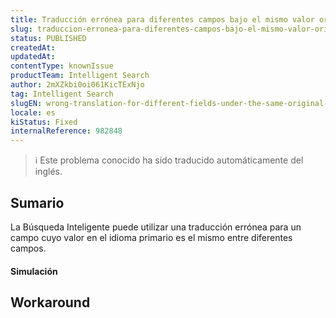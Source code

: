 ```yaml
---
title: Traducción errónea para diferentes campos bajo el mismo valor original
slug: traduccion-erronea-para-diferentes-campos-bajo-el-mismo-valor-original
status: PUBLISHED
createdAt: 
updatedAt: 
contentType: knownIssue
productTeam: Intelligent Search
author: 2mXZkbi0oi061KicTExNjo
tag: Intelligent Search
slugEN: wrong-translation-for-different-fields-under-the-same-original-value
locale: es
kiStatus: Fixed
internalReference: 982848
---
```


>ℹ️ Este problema conocido ha sido traducido automáticamente del inglés.

## Sumario


La Búsqueda Inteligente puede utilizar una traducción errónea para un campo cuyo valor en el idioma primario es el mismo entre diferentes campos.



#### Simulación

## Workaround

